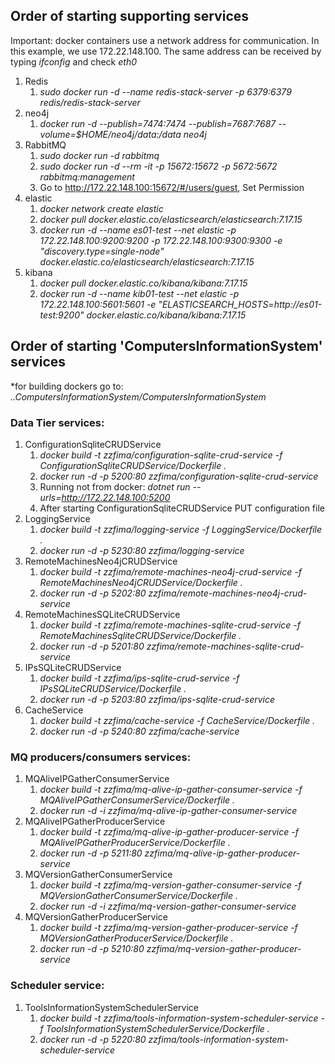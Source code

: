 ## Order of starting supporting services

Important: docker containers use a network address for communication. In this example, we use 172.22.148.100. The same address can be received by typing *ifconfig* and check *eth0*

1. Redis
    1. *sudo docker run -d --name redis-stack-server -p 6379:6379 redis/redis-stack-server*
1. neo4j
    1. *docker run -d --publish=7474:7474 --publish=7687:7687 --volume=$HOME/neo4j/data:/data neo4j*
1. RabbitMQ
    1. *sudo docker run -d rabbitmq*
    2. *sudo docker run -d --rm -it -p 15672:15672 -p 5672:5672 rabbitmq:management*
    3. Go to http://172.22.148.100:15672/#/users/guest, Set Permission
1. elastic
    1. *docker network create elastic*
    2. *docker pull docker.elastic.co/elasticsearch/elasticsearch:7.17.15*
    3. *docker run -d --name es01-test --net elastic -p 172.22.148.100:9200:9200 -p 172.22.148.100:9300:9300 -e "discovery.type=single-node" docker.elastic.co/elasticsearch/elasticsearch:7.17.15*
1. kibana
    1. *docker pull docker.elastic.co/kibana/kibana:7.17.15*
    2. *docker run -d --name kib01-test --net elastic -p 172.22.148.100:5601:5601 -e "ELASTICSEARCH_HOSTS=http://es01-test:9200" docker.elastic.co/kibana/kibana:7.17.15*

## Order of starting 'ComputersInformationSystem' services

*for building dockers go to: *..ComputersInformationSystem/ComputersInformationSystem*

### Data Tier services:
1. ConfigurationSqliteCRUDService
    1. *docker build -t zzfima/configuration-sqlite-crud-service -f ConfigurationSqliteCRUDService/Dockerfile .* 
    2. *docker run -d -p 5200:80 zzfima/configuration-sqlite-crud-service*
    3. Running not from docker: *dotnet run  --urls=http://172.22.148.100:5200*
    4. After starting ConfigurationSqliteCRUDService PUT configuration file
1. LoggingService
    1. *docker build -t zzfima/logging-service -f LoggingService/Dockerfile .*
    2. *docker run -d -p 5230:80 zzfima/logging-service*
1. RemoteMachinesNeo4jCRUDService
    1. *docker build -t zzfima/remote-machines-neo4j-crud-service -f RemoteMachinesNeo4jCRUDService/Dockerfile .*
    2. *docker run -d -p 5202:80 zzfima/remote-machines-neo4j-crud-service*
1. RemoteMachinesSQLiteCRUDService
    1. *docker build -t zzfima/remote-machines-sqlite-crud-service -f RemoteMachinesSqliteCRUDService/Dockerfile .*
    2. *docker run -d -p 5201:80 zzfima/remote-machines-sqlite-crud-service*
1. IPsSQLiteCRUDService
    1. *docker build -t zzfima/ips-sqlite-crud-service -f IPsSQLiteCRUDService/Dockerfile .*
    2. *docker run -d -p 5203:80 zzfima/ips-sqlite-crud-service*
1. CacheService
    1. *docker build -t zzfima/cache-service -f CacheService/Dockerfile .*
    2. *docker run -d -p 5240:80 zzfima/cache-service*

### MQ producers/consumers services:
1. MQAliveIPGatherConsumerService
    1. *docker build -t zzfima/mq-alive-ip-gather-consumer-service -f MQAliveIPGatherConsumerService/Dockerfile .*
    2. *docker run -d -i zzfima/mq-alive-ip-gather-consumer-service* 
1. MQAliveIPGatherProducerService
    1. *docker build -t zzfima/mq-alive-ip-gather-producer-service -f MQAliveIPGatherProducerService/Dockerfile .*
    2. *docker run -d -p 5211:80 zzfima/mq-alive-ip-gather-producer-service* 
1. MQVersionGatherConsumerService
    1. *docker build -t zzfima/mq-version-gather-consumer-service -f MQVersionGatherConsumerService/Dockerfile .*
    2. *docker run -d -i zzfima/mq-version-gather-consumer-service* 
1. MQVersionGatherProducerService
    1. *docker build -t zzfima/mq-version-gather-producer-service -f MQVersionGatherProducerService/Dockerfile .*
    2. *docker run -d -p 5210:80 zzfima/mq-version-gather-producer-service* 

### Scheduler service:
1. ToolsInformationSystemSchedulerService
    1. *docker build -t zzfima/tools-information-system-scheduler-service -f ToolsInformationSystemSchedulerService/Dockerfile .*
    2. *docker run -d -p 5220:80 zzfima/tools-information-system-scheduler-service*
